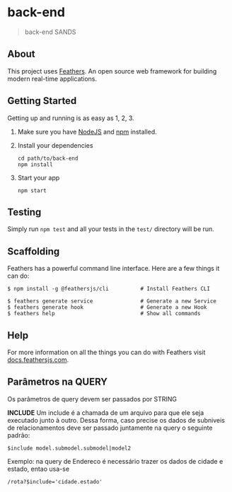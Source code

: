 # back-end

> back-end SANDS

## About

This project uses [Feathers](http://feathersjs.com). An open source web framework for building modern real-time applications.

## Getting Started

Getting up and running is as easy as 1, 2, 3.

1. Make sure you have [NodeJS](https://nodejs.org/) and [npm](https://www.npmjs.com/) installed.
2. Install your dependencies

    ```
    cd path/to/back-end
    npm install
    ```

3. Start your app

    ```
    npm start
    ```

## Testing

Simply run `npm test` and all your tests in the `test/` directory will be run.

## Scaffolding

Feathers has a powerful command line interface. Here are a few things it can do:

```
$ npm install -g @feathersjs/cli          # Install Feathers CLI

$ feathers generate service               # Generate a new Service
$ feathers generate hook                  # Generate a new Hook
$ feathers help                           # Show all commands
```

## Help

For more information on all the things you can do with Feathers visit [docs.feathersjs.com](http://docs.feathersjs.com).

## Parâmetros na QUERY
Os parâmetros de query devem ser passados por STRING 

**INCLUDE**
Um include é a chamada de um arquivo para que ele seja executado junto à outro. Dessa forma, caso precise os dados de subniveis de relacionamentos deve ser passado juntamente na query o seguinte padrão:
```
$include model.submodel.submodel|model2

```
Exemplo: na query de Endereco é necessário trazer os dados de cidade e estado, entao usa-se 
```
/rota?$include='cidade.estado'
```
